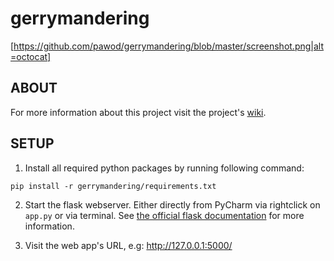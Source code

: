 # gerrymandering

[https://github.com/pawod/gerrymandering/blob/master/screenshot.png|alt=octocat]

## ABOUT

For more information about this project visit the project's [wiki](https://github.com/pawod/gerrymandering/wiki).

## SETUP

1. Install all required python packages by running following command:

  `pip install -r gerrymandering/requirements.txt`

2. Start the flask webserver. Either directly from PyCharm via rightclick on `app.py` or via terminal. See [the official flask documentation](http://flask.pocoo.org/docs/0.12/quickstart/) for more information.

3. Visit the web app's URL, e.g: http://127.0.0.1:5000/


